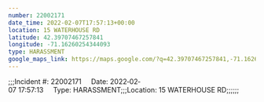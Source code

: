 ```yaml
---
number: 22002171
date_time: 2022-02-07T17:57:13+00:00
location: 15 WATERHOUSE RD
latitude: 42.39707467257841
longitude: -71.16260254344093
type: HARASSMENT
google_maps_link: https://maps.google.com/?q=42.39707467257841,-71.16260254344093
---
```


;;;Incident #: 22002171     Date: 2022‐02‐07 17:57:13     Type: HARASSMENT;;;Location: 15 WATERHOUSE RD;;;;;;
